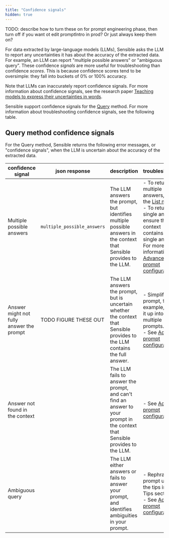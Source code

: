 ```yaml
---
title: "Confidence signals"
hidden: true
---
```


TODO: describe how to turn these on for prompt engineering phase, then turn off if you want ot edit promptIntro in prod? Or just always keep them on?

For data extracted by large-language models (LLMs), Sensible asks the LLM to report any uncertainties it has about the accuracy of the extracted data. For example, an LLM can report "multiple possible answers" or "ambiguous query".  These confidence *signals* are more useful for troubleshooting than confidence *scores*. This is because confidence scores tend to be oversimple: they fall into buckets of 0% or 100% accuracy.

Note that LLMs can inaccurately report confidence signals.  For more information about confidence signals, see the research paper [Teaching models to express their uncertainties in words](https://arxiv.org/pdf/2205.14334.pdf). 

Sensible support confidence signals for the [Query](doc:query-tips) method. For more information about troubleshooting confidence signals, see the following table.

Query method confidence signals
---

For the Query method, Sensible returns the following error messages, or "confidence signals", when the LLM is uncertain about the accuracy of the extracted data.

| confidence signal                        | json response               | description                                                  | troubleshooting                                              |
| ---------------------------------------- | --------------------------- | ------------------------------------------------------------ | ------------------------------------------------------------ |
| Multiple possible answers                | `multiple_possible_answers` | The LLM answers the prompt, but identifies multiple possible answers in the context that Sensible provides to the LLM. | -  To return multiple answers, use the [List method](doc:list-tips).<br/>- To return a single answer, ensure the context contains a single answer. For more information, see [Advanced prompt configuration](doc:prompt). |
| Answer might not fully answer the prompt | TODO FIGURE THESE OUT       | The LLM answers the prompt, but is uncertain whether the context that Sensible provides to the LLM contains the full answer. | - Simplify your prompt, for example, break it up into multiple prompts.<br/>- See [Advanced prompt configuration](doc:prompt). |
| Answer not found in the context          |                             | The LLM fails to answer the prompt, and can't find an answer to your prompt in the context that Sensible provides to the LLM. | - See [Advanced prompt configuration](doc:prompt).           |
| Ambiguous query                          |                             | The LLM either answers or fails to answer your prompt, and identifies ambiguities in your prompt. | - Rephrase your prompt using the tips in the Tips section.<br/>-  See [Advanced prompt configuration](doc:prompt). |

 

